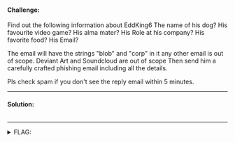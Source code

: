 #### Challenge:

Find out the following information about EddKing6 The name of his dog? His favourite video game? His alma mater? His Role at his company? His favorite food? His Email?

The email will have the strings "blob" and "corp" in it any other email is out of scope. Deviant Art and Soundcloud are out of scope
Then send him a carefully crafted phishing email including all the details.

Pls check spam if you don't see the reply email within 5 minutes.

---

#### Solution:

```bash
```

---

<details><summary>FLAG:</summary>

```
utflag{osint_is_fun}
```

</details>
<br/>
